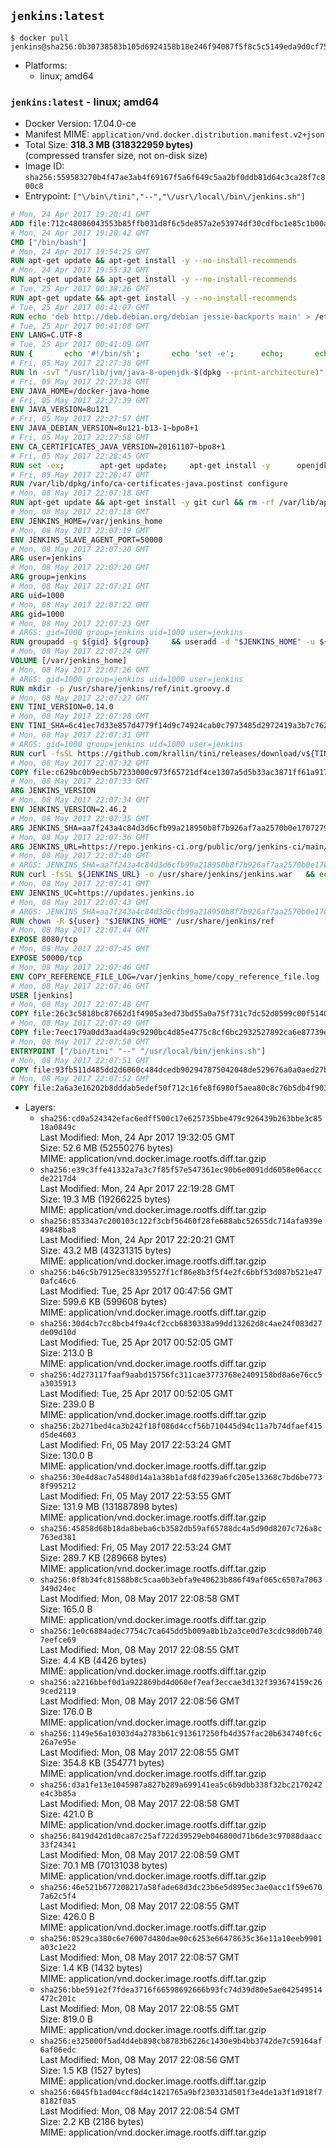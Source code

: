 ## `jenkins:latest`

```console
$ docker pull jenkins@sha256:0b30738583b105d6924158b18e246f94087f5f8c5c5149eda9d0cf75e682fa88
```

-	Platforms:
	-	linux; amd64

### `jenkins:latest` - linux; amd64

-	Docker Version: 17.04.0-ce
-	Manifest MIME: `application/vnd.docker.distribution.manifest.v2+json`
-	Total Size: **318.3 MB (318322959 bytes)**  
	(compressed transfer size, not on-disk size)
-	Image ID: `sha256:559583270b4f47ae3ab4f69167f5a6f649c5aa2bf0ddb81d64c3ca28f7c800c8`
-	Entrypoint: `["\/bin\/tini","--","\/usr\/local\/bin\/jenkins.sh"]`

```dockerfile
# Mon, 24 Apr 2017 19:20:41 GMT
ADD file:712c48086043553b85ffb031d8f6c5de857a2e53974df30cdfbc1e85c1b00a25 in / 
# Mon, 24 Apr 2017 19:20:42 GMT
CMD ["/bin/bash"]
# Mon, 24 Apr 2017 19:54:25 GMT
RUN apt-get update && apt-get install -y --no-install-recommends 		ca-certificates 		curl 		wget 	&& rm -rf /var/lib/apt/lists/*
# Mon, 24 Apr 2017 19:55:32 GMT
RUN apt-get update && apt-get install -y --no-install-recommends 		bzr 		git 		mercurial 		openssh-client 		subversion 				procps 	&& rm -rf /var/lib/apt/lists/*
# Tue, 25 Apr 2017 00:38:26 GMT
RUN apt-get update && apt-get install -y --no-install-recommends 		bzip2 		unzip 		xz-utils 	&& rm -rf /var/lib/apt/lists/*
# Tue, 25 Apr 2017 00:41:07 GMT
RUN echo 'deb http://deb.debian.org/debian jessie-backports main' > /etc/apt/sources.list.d/jessie-backports.list
# Tue, 25 Apr 2017 00:41:08 GMT
ENV LANG=C.UTF-8
# Tue, 25 Apr 2017 00:41:09 GMT
RUN { 		echo '#!/bin/sh'; 		echo 'set -e'; 		echo; 		echo 'dirname "$(dirname "$(readlink -f "$(which javac || which java)")")"'; 	} > /usr/local/bin/docker-java-home 	&& chmod +x /usr/local/bin/docker-java-home
# Fri, 05 May 2017 22:27:38 GMT
RUN ln -svT "/usr/lib/jvm/java-8-openjdk-$(dpkg --print-architecture)" /docker-java-home
# Fri, 05 May 2017 22:27:38 GMT
ENV JAVA_HOME=/docker-java-home
# Fri, 05 May 2017 22:27:39 GMT
ENV JAVA_VERSION=8u121
# Fri, 05 May 2017 22:27:57 GMT
ENV JAVA_DEBIAN_VERSION=8u121-b13-1~bpo8+1
# Fri, 05 May 2017 22:27:58 GMT
ENV CA_CERTIFICATES_JAVA_VERSION=20161107~bpo8+1
# Fri, 05 May 2017 22:28:45 GMT
RUN set -ex; 		apt-get update; 	apt-get install -y 		openjdk-8-jdk="$JAVA_DEBIAN_VERSION" 		ca-certificates-java="$CA_CERTIFICATES_JAVA_VERSION" 	; 	rm -rf /var/lib/apt/lists/*; 		[ "$(readlink -f "$JAVA_HOME")" = "$(docker-java-home)" ]; 		update-alternatives --get-selections | awk -v home="$(readlink -f "$JAVA_HOME")" 'index($3, home) == 1 { $2 = "manual"; print | "update-alternatives --set-selections" }'; 	update-alternatives --query java | grep -q 'Status: manual'
# Fri, 05 May 2017 22:28:47 GMT
RUN /var/lib/dpkg/info/ca-certificates-java.postinst configure
# Mon, 08 May 2017 22:07:18 GMT
RUN apt-get update && apt-get install -y git curl && rm -rf /var/lib/apt/lists/*
# Mon, 08 May 2017 22:07:18 GMT
ENV JENKINS_HOME=/var/jenkins_home
# Mon, 08 May 2017 22:07:19 GMT
ENV JENKINS_SLAVE_AGENT_PORT=50000
# Mon, 08 May 2017 22:07:20 GMT
ARG user=jenkins
# Mon, 08 May 2017 22:07:20 GMT
ARG group=jenkins
# Mon, 08 May 2017 22:07:21 GMT
ARG uid=1000
# Mon, 08 May 2017 22:07:22 GMT
ARG gid=1000
# Mon, 08 May 2017 22:07:23 GMT
# ARGS: gid=1000 group=jenkins uid=1000 user=jenkins
RUN groupadd -g ${gid} ${group}     && useradd -d "$JENKINS_HOME" -u ${uid} -g ${gid} -m -s /bin/bash ${user}
# Mon, 08 May 2017 22:07:24 GMT
VOLUME [/var/jenkins_home]
# Mon, 08 May 2017 22:07:26 GMT
# ARGS: gid=1000 group=jenkins uid=1000 user=jenkins
RUN mkdir -p /usr/share/jenkins/ref/init.groovy.d
# Mon, 08 May 2017 22:07:27 GMT
ENV TINI_VERSION=0.14.0
# Mon, 08 May 2017 22:07:28 GMT
ENV TINI_SHA=6c41ec7d33e857d4779f14d9c74924cab0c7973485d2972419a3b7c7620ff5fd
# Mon, 08 May 2017 22:07:31 GMT
# ARGS: gid=1000 group=jenkins uid=1000 user=jenkins
RUN curl -fsSL https://github.com/krallin/tini/releases/download/v${TINI_VERSION}/tini-static-amd64 -o /bin/tini && chmod +x /bin/tini   && echo "$TINI_SHA  /bin/tini" | sha256sum -c -
# Mon, 08 May 2017 22:07:32 GMT
COPY file:c629bc0b9ecb5b7233000c973f65721df4ce1307a5d5b33ac3871ff61a9172ff in /usr/share/jenkins/ref/init.groovy.d/tcp-slave-agent-port.groovy 
# Mon, 08 May 2017 22:07:33 GMT
ARG JENKINS_VERSION
# Mon, 08 May 2017 22:07:34 GMT
ENV JENKINS_VERSION=2.46.2
# Mon, 08 May 2017 22:07:35 GMT
ARG JENKINS_SHA=aa7f243a4c84d3d6cfb99a218950b8f7b926af7aa2570b0e1707279d464472c7
# Mon, 08 May 2017 22:07:36 GMT
ARG JENKINS_URL=https://repo.jenkins-ci.org/public/org/jenkins-ci/main/jenkins-war/2.46.2/jenkins-war-2.46.2.war
# Mon, 08 May 2017 22:07:40 GMT
# ARGS: JENKINS_SHA=aa7f243a4c84d3d6cfb99a218950b8f7b926af7aa2570b0e1707279d464472c7 JENKINS_URL=https://repo.jenkins-ci.org/public/org/jenkins-ci/main/jenkins-war/2.46.2/jenkins-war-2.46.2.war gid=1000 group=jenkins uid=1000 user=jenkins
RUN curl -fsSL ${JENKINS_URL} -o /usr/share/jenkins/jenkins.war   && echo "${JENKINS_SHA}  /usr/share/jenkins/jenkins.war" | sha256sum -c -
# Mon, 08 May 2017 22:07:41 GMT
ENV JENKINS_UC=https://updates.jenkins.io
# Mon, 08 May 2017 22:07:43 GMT
# ARGS: JENKINS_SHA=aa7f243a4c84d3d6cfb99a218950b8f7b926af7aa2570b0e1707279d464472c7 JENKINS_URL=https://repo.jenkins-ci.org/public/org/jenkins-ci/main/jenkins-war/2.46.2/jenkins-war-2.46.2.war gid=1000 group=jenkins uid=1000 user=jenkins
RUN chown -R ${user} "$JENKINS_HOME" /usr/share/jenkins/ref
# Mon, 08 May 2017 22:07:44 GMT
EXPOSE 8080/tcp
# Mon, 08 May 2017 22:07:45 GMT
EXPOSE 50000/tcp
# Mon, 08 May 2017 22:07:46 GMT
ENV COPY_REFERENCE_FILE_LOG=/var/jenkins_home/copy_reference_file.log
# Mon, 08 May 2017 22:07:46 GMT
USER [jenkins]
# Mon, 08 May 2017 22:07:48 GMT
COPY file:26c3c5818bc87662d1f4905a3ed73bd55a0a75f731c7dc52d0599c00f51408e9 in /usr/local/bin/jenkins-support 
# Mon, 08 May 2017 22:07:49 GMT
COPY file:7eec179a0dd3aad4a9c9290bc4d85e4775c8cf6bc2932527892ca6e87739e474 in /usr/local/bin/jenkins.sh 
# Mon, 08 May 2017 22:07:50 GMT
ENTRYPOINT ["/bin/tini" "--" "/usr/local/bin/jenkins.sh"]
# Mon, 08 May 2017 22:07:51 GMT
COPY file:93fb511d485dd2d6060c484dcedb902947875042048de529676a0a0aed27b5a3 in /usr/local/bin/plugins.sh 
# Mon, 08 May 2017 22:07:52 GMT
COPY file:2a6a3e16202b8dddab5edef50f712c16fe8f6980f5aea80c8c76b5db4f903913 in /usr/local/bin/install-plugins.sh 
```

-	Layers:
	-	`sha256:cd0a524342efac6edff500c17e625735bbe479c926439b263bbe3c8518a0849c`  
		Last Modified: Mon, 24 Apr 2017 19:32:05 GMT  
		Size: 52.6 MB (52550276 bytes)  
		MIME: application/vnd.docker.image.rootfs.diff.tar.gzip
	-	`sha256:e39c3ffe41332a7a3c7f85f57e547361ec90b6e0091dd6058e06acccde2217d4`  
		Last Modified: Mon, 24 Apr 2017 22:19:28 GMT  
		Size: 19.3 MB (19266225 bytes)  
		MIME: application/vnd.docker.image.rootfs.diff.tar.gzip
	-	`sha256:85334a7c200103c122f3cbf56460f28fe688abc52655dc714afa939e49848ba8`  
		Last Modified: Mon, 24 Apr 2017 22:20:21 GMT  
		Size: 43.2 MB (43231315 bytes)  
		MIME: application/vnd.docker.image.rootfs.diff.tar.gzip
	-	`sha256:b46c5b79125ec83395527f1cf86e8b3f5f4e2fc6bbf53d087b521e470afc46c6`  
		Last Modified: Tue, 25 Apr 2017 00:47:56 GMT  
		Size: 599.6 KB (599608 bytes)  
		MIME: application/vnd.docker.image.rootfs.diff.tar.gzip
	-	`sha256:30d4cb7cc8bcb4f9a4cf2ccb6830338a99dd13262d8c4ae24f083d27de09d10d`  
		Last Modified: Tue, 25 Apr 2017 00:52:05 GMT  
		Size: 213.0 B  
		MIME: application/vnd.docker.image.rootfs.diff.tar.gzip
	-	`sha256:4d273117faaf9aabd15756fc311cae3773768e2409158bd8a6e76cc5a3035913`  
		Last Modified: Tue, 25 Apr 2017 00:52:05 GMT  
		Size: 239.0 B  
		MIME: application/vnd.docker.image.rootfs.diff.tar.gzip
	-	`sha256:2b271bed4ca3b242f18f086d4ccf56b710445d94c11a7b74dfaef415d5de4603`  
		Last Modified: Fri, 05 May 2017 22:53:24 GMT  
		Size: 130.0 B  
		MIME: application/vnd.docker.image.rootfs.diff.tar.gzip
	-	`sha256:30e4d8ac7a5480d14a1a38b1afd8fd239a6fc205e13368c7bd6be7738f995212`  
		Last Modified: Fri, 05 May 2017 22:53:55 GMT  
		Size: 131.9 MB (131887898 bytes)  
		MIME: application/vnd.docker.image.rootfs.diff.tar.gzip
	-	`sha256:45858d68b18da8beba6cb3582db59af65788dc4a5d90d8207c726a8c763ed381`  
		Last Modified: Fri, 05 May 2017 22:53:24 GMT  
		Size: 289.7 KB (289668 bytes)  
		MIME: application/vnd.docker.image.rootfs.diff.tar.gzip
	-	`sha256:0f8b34fc81588b8c5caa0b3ebfa9e40623b886f49af065c6507a7063349d24ec`  
		Last Modified: Mon, 08 May 2017 22:08:58 GMT  
		Size: 165.0 B  
		MIME: application/vnd.docker.image.rootfs.diff.tar.gzip
	-	`sha256:1e0c6884adec7754c7ca645dd5b009a8b1b2a3ce0d7e3cdc98d0b7407eefce69`  
		Last Modified: Mon, 08 May 2017 22:08:55 GMT  
		Size: 4.4 KB (4426 bytes)  
		MIME: application/vnd.docker.image.rootfs.diff.tar.gzip
	-	`sha256:a2216bbef0d1a922869bd4d060ef7eaf3eccae3d132f393674159c269ced2119`  
		Last Modified: Mon, 08 May 2017 22:08:56 GMT  
		Size: 176.0 B  
		MIME: application/vnd.docker.image.rootfs.diff.tar.gzip
	-	`sha256:1149e56a10303d4a2783b61c913617250fb4d357fac20b634740fc6c26a7e95e`  
		Last Modified: Mon, 08 May 2017 22:08:55 GMT  
		Size: 354.8 KB (354771 bytes)  
		MIME: application/vnd.docker.image.rootfs.diff.tar.gzip
	-	`sha256:d3a1fe13e1045987a827b289a699141ea5c6b9dbb338f32bc2170242e4c3b85a`  
		Last Modified: Mon, 08 May 2017 22:08:58 GMT  
		Size: 421.0 B  
		MIME: application/vnd.docker.image.rootfs.diff.tar.gzip
	-	`sha256:8419d42d1d0ca87c25af722d39529eb046800d71b6de3c97088daacc33f24341`  
		Last Modified: Mon, 08 May 2017 22:08:59 GMT  
		Size: 70.1 MB (70131038 bytes)  
		MIME: application/vnd.docker.image.rootfs.diff.tar.gzip
	-	`sha256:46e521b677208217a58fade68d3dc23b6e5d895ec3ae0acc1f59e6707a62c5f4`  
		Last Modified: Mon, 08 May 2017 22:08:55 GMT  
		Size: 426.0 B  
		MIME: application/vnd.docker.image.rootfs.diff.tar.gzip
	-	`sha256:0529ca380c6e76007d480dae00c6253e66478635c36e11a10eeb9901a03c1e22`  
		Last Modified: Mon, 08 May 2017 22:08:57 GMT  
		Size: 1.4 KB (1432 bytes)  
		MIME: application/vnd.docker.image.rootfs.diff.tar.gzip
	-	`sha256:bbe591e2f7fdea3716f66598692666b93fc74d39d80e5ae042549514472c201c`  
		Last Modified: Mon, 08 May 2017 22:08:55 GMT  
		Size: 819.0 B  
		MIME: application/vnd.docker.image.rootfs.diff.tar.gzip
	-	`sha256:e325000f5ad4d4eb898cb8783b6226c1430e9b4bb3742de7c59164af6af06edc`  
		Last Modified: Mon, 08 May 2017 22:08:56 GMT  
		Size: 1.5 KB (1527 bytes)  
		MIME: application/vnd.docker.image.rootfs.diff.tar.gzip
	-	`sha256:6045fb1ad04ccf8d4c1421765a9bf230331d501f3e4de1a3f1d918f78182f0a5`  
		Last Modified: Mon, 08 May 2017 22:08:54 GMT  
		Size: 2.2 KB (2186 bytes)  
		MIME: application/vnd.docker.image.rootfs.diff.tar.gzip
